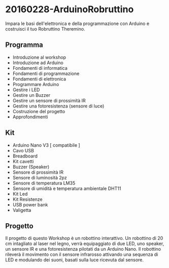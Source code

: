 # 20160228-ArduinoRobruttino
Impara le basi dell'elettronica e della programmazione con Arduino e costruisci il tuo Robruttino Theremino.

## Programma
- Introduzione al workshop
- Introduzione ad Arduino
- Fondamenti di informatica
- Fondamenti di programmazione
- Fondamenti di elettronica
- Programmare Arduino
- Gestire i LED
- Gestire un Buzzer
- Gestire un sensore di prossimità IR
- Gestire una fotoresistenza (sensore di luce)
- Costruzione del progetto
- Approfondimenti

## Kit
- Arduino Nano V3 [ compatibile ]
- Cavo USB
- Breadboard
- Kit cavetti
- Buzzer (Speaker)
- Sensore di prossimità IR
- Sensore di luminosità 2pz
- Sensore di temperatura LM35
- Sensore di umidità e temperatura ambientale DHT11
- Kit Led
- Kit Resistenze
- USB power bank
- Valigetta

## Progetto
Il progetto di questo Workshop è un robottino interattivo.
Un robottino di 20 cm intagliato al laser nel legno, verrà equipaggiato di due LED,
uno speaker, un sensore IR e una fotoresistenza pilotati da un Arduino Nano.
Il robottino rileverà il movimento con il sensore infrarosso attivando una sequenza
di LED e modulando dei suoni, basati sulla luce ricevuta dal sensore.
